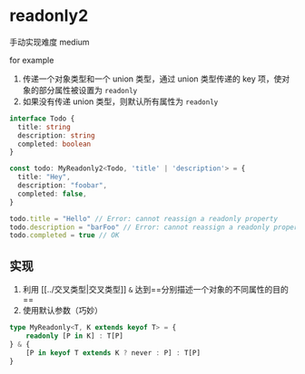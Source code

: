 # readonly2

手动实现难度 medium

for example

1. 传递一个对象类型和一个 union 类型，通过 union 类型传递的 key 项，使对象的部分属性被设置为 `readonly`
2. 如果没有传递 union 类型，则默认所有属性为 `readonly`


```ts
interface Todo {
  title: string
  description: string
  completed: boolean
}

const todo: MyReadonly2<Todo, 'title' | 'description'> = {
  title: "Hey",
  description: "foobar",
  completed: false,
}

todo.title = "Hello" // Error: cannot reassign a readonly property
todo.description = "barFoo" // Error: cannot reassign a readonly property
todo.completed = true // OK
```

## 实现

1. 利用 [[../交叉类型|交叉类型]] `&` 达到==分别描述一个对象的不同属性的目的==
2. 使用默认参数（巧妙）

```ts
type MyReadonly<T, K extends keyof T> = {
	readonly [P in K] : T[P]
} & {
	[P in keyof T extends K ? never : P] : T[P]
}
```